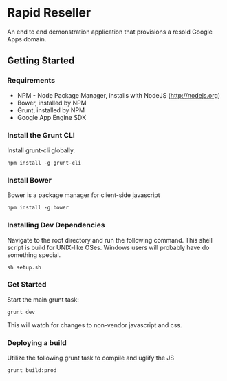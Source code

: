 # Rapid Reseller

An end to end demonstration application that provisions a resold Google Apps domain.

## Getting Started

### Requirements

- NPM - Node Package Manager, installs with NodeJS (http://nodejs.org)
- Bower, installed by NPM
- Grunt, installed by NPM
- Google App Engine SDK

### Install the Grunt CLI

Install grunt-cli globally.

    npm install -g grunt-cli

### Install Bower

Bower is a package manager for client-side javascript

    npm install -g bower

### Installing Dev Dependencies

Navigate to the root directory and run the following command.
This shell script is build for UNIX-like OSes.
Windows users will probably have do something special.

    sh setup.sh

### Get Started

Start the main grunt task:

    grunt dev

This will watch for changes to non-vendor javascript and css.

### Deploying a build

Utilize the following grunt task to compile and uglify the JS

    grunt build:prod